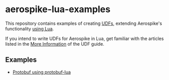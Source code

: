# aerospike-lua-examples

This repository contains examples of creating [UDFs](https://www.aerospike.com/docs/udf/udf_guide.html),
extending Aerospike's functionality [using Lua](https://www.aerospike.com/docs/udf/knowing_lua.html).

If you intend to write UDFs for Aerospike in Lua, get familiar with the articles
listed in the [More Information](https://www.aerospike.com/docs/udf/udf_guide.html#more-information)
of the UDF guide.

## Examples
 * [Protobuf using protobuf-lua](protobuf-lua-example/README.md)

